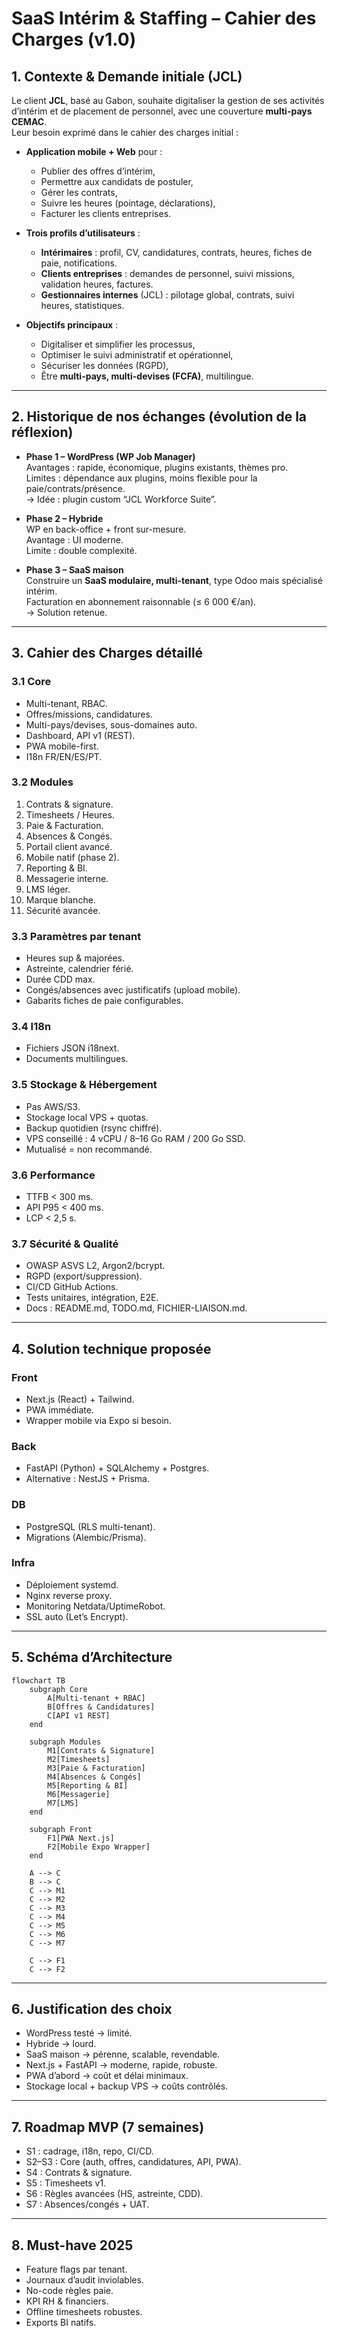 # SaaS Intérim & Staffing – Cahier des Charges (v1.0)

## 1. Contexte & Demande initiale (JCL)

Le client **JCL**, basé au Gabon, souhaite digitaliser la gestion de ses activités d’intérim et de placement de personnel, avec une couverture **multi-pays CEMAC**.  
Leur besoin exprimé dans le cahier des charges initial :

- **Application mobile + Web** pour :  
  - Publier des offres d’intérim,  
  - Permettre aux candidats de postuler,  
  - Gérer les contrats,  
  - Suivre les heures (pointage, déclarations),  
  - Facturer les clients entreprises.  

- **Trois profils d’utilisateurs** :  
  - **Intérimaires** : profil, CV, candidatures, contrats, heures, fiches de paie, notifications.  
  - **Clients entreprises** : demandes de personnel, suivi missions, validation heures, factures.  
  - **Gestionnaires internes** (JCL) : pilotage global, contrats, suivi heures, statistiques.  

- **Objectifs principaux** :  
  - Digitaliser et simplifier les processus,  
  - Optimiser le suivi administratif et opérationnel,  
  - Sécuriser les données (RGPD),  
  - Être **multi-pays, multi-devises (FCFA)**, multilingue.  

---

## 2. Historique de nos échanges (évolution de la réflexion)

- **Phase 1 – WordPress (WP Job Manager)**  
  Avantages : rapide, économique, plugins existants, thèmes pro.  
  Limites : dépendance aux plugins, moins flexible pour la paie/contrats/présence.  
  → Idée : plugin custom “JCL Workforce Suite”.

- **Phase 2 – Hybride**  
  WP en back-office + front sur-mesure.  
  Avantage : UI moderne.  
  Limite : double complexité.

- **Phase 3 – SaaS maison**  
  Construire un **SaaS modulaire, multi-tenant**, type Odoo mais spécialisé intérim.  
  Facturation en abonnement raisonnable (≤ 6 000 €/an).  
  → Solution retenue.

---

## 3. Cahier des Charges détaillé

### 3.1 Core
- Multi-tenant, RBAC.  
- Offres/missions, candidatures.  
- Multi-pays/devises, sous-domaines auto.  
- Dashboard, API v1 (REST).  
- PWA mobile-first.  
- I18n FR/EN/ES/PT.

### 3.2 Modules
1. Contrats & signature.  
2. Timesheets / Heures.  
3. Paie & Facturation.  
4. Absences & Congés.  
5. Portail client avancé.  
6. Mobile natif (phase 2).  
7. Reporting & BI.  
8. Messagerie interne.  
9. LMS léger.  
10. Marque blanche.  
11. Sécurité avancée.

### 3.3 Paramètres par tenant
- Heures sup & majorées.  
- Astreinte, calendrier férié.  
- Durée CDD max.  
- Congés/absences avec justificatifs (upload mobile).  
- Gabarits fiches de paie configurables.  

### 3.4 I18n
- Fichiers JSON i18next.  
- Documents multilingues.

### 3.5 Stockage & Hébergement
- Pas AWS/S3.  
- Stockage local VPS + quotas.  
- Backup quotidien (rsync chiffré).  
- VPS conseillé : 4 vCPU / 8–16 Go RAM / 200 Go SSD.  
- Mutualisé = non recommandé.

### 3.6 Performance
- TTFB < 300 ms.  
- API P95 < 400 ms.  
- LCP < 2,5 s.

### 3.7 Sécurité & Qualité
- OWASP ASVS L2, Argon2/bcrypt.  
- RGPD (export/suppression).  
- CI/CD GitHub Actions.  
- Tests unitaires, intégration, E2E.  
- Docs : README.md, TODO.md, FICHIER-LIAISON.md.

---

## 4. Solution technique proposée

### Front
- Next.js (React) + Tailwind.  
- PWA immédiate.  
- Wrapper mobile via Expo si besoin.

### Back
- FastAPI (Python) + SQLAlchemy + Postgres.  
- Alternative : NestJS + Prisma.

### DB
- PostgreSQL (RLS multi-tenant).  
- Migrations (Alembic/Prisma).  

### Infra
- Déploiement systemd.  
- Nginx reverse proxy.  
- Monitoring Netdata/UptimeRobot.  
- SSL auto (Let’s Encrypt).

---

## 5. Schéma d’Architecture

```mermaid
flowchart TB
    subgraph Core
        A[Multi-tenant + RBAC]
        B[Offres & Candidatures]
        C[API v1 REST]
    end

    subgraph Modules
        M1[Contrats & Signature]
        M2[Timesheets]
        M3[Paie & Facturation]
        M4[Absences & Congés]
        M5[Reporting & BI]
        M6[Messagerie]
        M7[LMS]
    end

    subgraph Front
        F1[PWA Next.js]
        F2[Mobile Expo Wrapper]
    end

    A --> C
    B --> C
    C --> M1
    C --> M2
    C --> M3
    C --> M4
    C --> M5
    C --> M6
    C --> M7

    C --> F1
    C --> F2
```

---

## 6. Justification des choix
- WordPress testé → limité.  
- Hybride → lourd.  
- SaaS maison → pérenne, scalable, revendable.  
- Next.js + FastAPI → moderne, rapide, robuste.  
- PWA d’abord → coût et délai minimaux.  
- Stockage local + backup VPS → coûts contrôlés.

---

## 7. Roadmap MVP (7 semaines)
- S1 : cadrage, i18n, repo, CI/CD.  
- S2–S3 : Core (auth, offres, candidatures, API, PWA).  
- S4 : Contrats & signature.  
- S5 : Timesheets v1.  
- S6 : Règles avancées (HS, astreinte, CDD).  
- S7 : Absences/congés + UAT.

---

## 8. Must-have 2025
- Feature flags par tenant.  
- Journaux d’audit inviolables.  
- No-code règles paie.  
- KPI RH & financiers.  
- Offline timesheets robustes.  
- Exports BI natifs.
